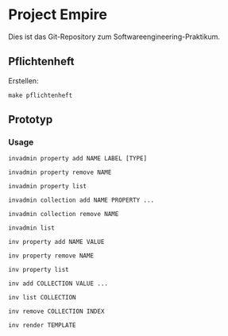 # Project Empire

Dies ist das Git-Repository zum Softwareengineering-Praktikum.

## Pflichtenheft

Erstellen:

	make pflichtenheft

## Prototyp
### Usage

	invadmin property add NAME LABEL [TYPE]

	invadmin property remove NAME

	invadmin property list

	invadmin collection add NAME PROPERTY ...

	invadmin collection remove NAME

	invadmin list

	inv property add NAME VALUE

	inv property remove NAME

	inv property list

	inv add COLLECTION VALUE ...

	inv list COLLECTION

	inv remove COLLECTION INDEX

	inv render TEMPLATE

